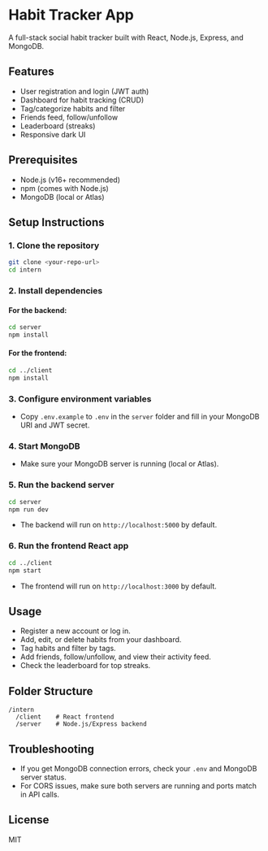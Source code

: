 # Habit Tracker App

A full-stack social habit tracker built with React, Node.js, Express, and MongoDB.

## Features
- User registration and login (JWT auth)
- Dashboard for habit tracking (CRUD)
- Tag/categorize habits and filter
- Friends feed, follow/unfollow
- Leaderboard (streaks)
- Responsive dark UI

## Prerequisites
- Node.js (v16+ recommended)
- npm (comes with Node.js)
- MongoDB (local or Atlas)

## Setup Instructions

### 1. Clone the repository
```sh
git clone <your-repo-url>
cd intern
```

### 2. Install dependencies
#### For the backend:
```sh
cd server
npm install
```
#### For the frontend:
```sh
cd ../client
npm install
```

### 3. Configure environment variables
- Copy `.env.example` to `.env` in the `server` folder and fill in your MongoDB URI and JWT secret.

### 4. Start MongoDB
- Make sure your MongoDB server is running (local or Atlas).

### 5. Run the backend server
```sh
cd server
npm run dev
```
- The backend will run on `http://localhost:5000` by default.

### 6. Run the frontend React app
```sh
cd ../client
npm start
```
- The frontend will run on `http://localhost:3000` by default.

## Usage
- Register a new account or log in.
- Add, edit, or delete habits from your dashboard.
- Tag habits and filter by tags.
- Add friends, follow/unfollow, and view their activity feed.
- Check the leaderboard for top streaks.

## Folder Structure
```
/intern
  /client    # React frontend
  /server    # Node.js/Express backend
```

## Troubleshooting
- If you get MongoDB connection errors, check your `.env` and MongoDB server status.
- For CORS issues, make sure both servers are running and ports match in API calls.

## License
MIT
